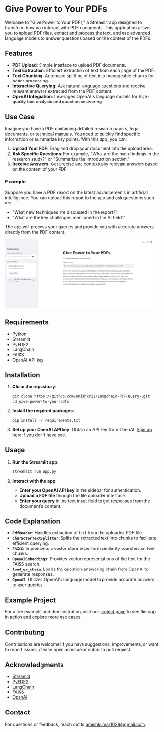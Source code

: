 # Give Power to Your PDFs

Welcome to "Give Power to Your PDFs," a Streamlit app designed to transform how you interact with PDF documents. This application allows you to upload PDF files, extract and process the text, and use advanced language models to answer questions based on the content of the PDFs.

## Features

- **PDF Upload**: Simple interface to upload PDF documents.
- **Text Extraction**: Efficient extraction of text from each page of the PDF.
- **Text Chunking**: Automatic splitting of text into manageable chunks for better processing.
- **Interactive Querying**: Ask natural language questions and receive relevant answers extracted from the PDF content.
- **OpenAI Integration**: Leverages OpenAI's language models for high-quality text analysis and question answering.

## Use Case

Imagine you have a PDF containing detailed research papers, legal documents, or technical manuals. You need to quickly find specific information or summarize key points. With this app, you can:

1. **Upload Your PDF**: Drag and drop your document into the upload area.
2. **Ask Specific Questions**: For example, "What are the main findings in the research study?" or "Summarize the introduction section."
3. **Receive Answers**: Get precise and contextually relevant answers based on the content of your PDF.

### Example

Suppose you have a PDF report on the latest advancements in artificial intelligence. You can upload this report to the app and ask questions such as:

- "What new techniques are discussed in the report?"
- "What are the key challenges mentioned in the AI field?"

The app will process your queries and provide you with accurate answers directly from the PDF content.

![App Interface](image.png)

## Requirements

- Python
- Streamlit
- PyPDF2
- LangChain
- FAISS
- OpenAI API key

## Installation

1. **Clone the repository**:
    ```bash
    git clone https://github.com/amishkr22/Langchain-PDF-Query-.git
    cd give-power-to-your-pdfs
    ```

2. **Install the required packages**:
    ```bash
    pip install -r requirements.txt
    ```

3. **Set up your OpenAI API key**: Obtain an API key from OpenAI. [Sign up here](https://platform.openai.com/signup) if you don't have one.

## Usage

1. **Run the Streamlit app**:
    ```bash
    streamlit run app.py
    ```

2. **Interact with the app**:
    - **Enter your OpenAI API key** in the sidebar for authentication.
    - **Upload a PDF file** through the file uploader interface.
    - **Enter your query** in the text input field to get responses from the document's content.

## Code Explanation

- **`PdfReader`**: Handles extraction of text from the uploaded PDF file.
- **`CharacterTextSplitter`**: Splits the extracted text into chunks to facilitate efficient querying.
- **`FAISS`**: Implements a vector store to perform similarity searches on text chunks.
- **`OpenAIEmbeddings`**: Provides vector representations of the text for the FAISS search.
- **`load_qa_chain`**: Loads the question-answering chain from OpenAI to generate responses.
- **`OpenAI`**: Utilizes OpenAI's language model to provide accurate answers to user queries.

## Example Project

For a live example and demonstration, visit our [project page](https://odqxdpghf5ykesctkyemwa.streamlit.app) to see the app in action and explore more use cases.

## Contributing

Contributions are welcome! If you have suggestions, improvements, or want to report issues, please open an issue or submit a pull request.

## Acknowledgments

- [Streamlit](https://streamlit.io/)
- [PyPDF2](https://github.com/py-pdf/PyPDF2)
- [LangChain](https://github.com/langchain/langchain)
- [FAISS](https://github.com/facebookresearch/faiss)
- [OpenAI](https://openai.com/)

## Contact

For questions or feedback, reach out to [amishkumar1028@gmail.com](mailto:amishkumar1028@gmail.com).

